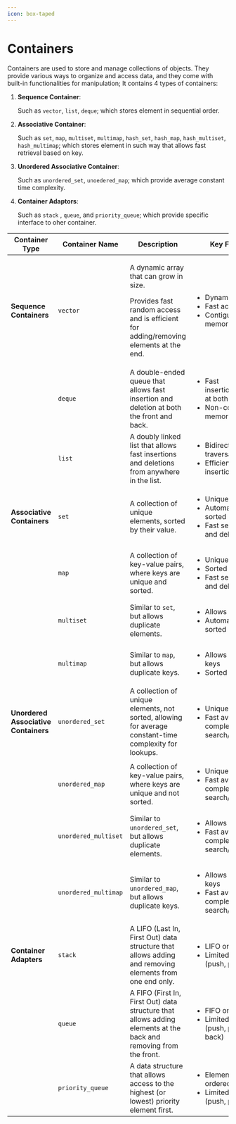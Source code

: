 ```yaml
---
icon: box-taped
---
```


# Containers

Containers are used to store and manage collections of objects. They provide various ways to organize and access data, and they come with built-in functionalities for manipulation; It contains 4 types of containers:

1.  **Sequence Container**:&#x20;

    Such as `vector`, `list`, `deque`; which stores element in sequential order.
2.  **Associative Container**:

    Such as `set`, `map`, `multiset`, `multimap`, `hash_set`, `hash_map`,  `hash_multiset`, `hash_multimap`; which stores element in such way that allows fast retrieval based on key.
3.  **Unordered Associative Container**:

    Such as `unordered_set`, `unoedered_map`; which provide average constant time complexity.
4.  **Container Adaptors**:

    Such as `stack` , `queue`, and `priority_queue`;  which provide specific interface to oher container.



<table data-full-width="false"><thead><tr><th>Container Type</th><th>Container Name</th><th>Description</th><th>Key Features</th></tr></thead><tbody><tr><td><strong>Sequence Containers</strong></td><td><code>vector</code></td><td><p>A dynamic array that can grow in size.</p><p> </p><p>Provides fast random access and is efficient for adding/removing elements at the end.</p></td><td><ul><li>Dynamic size</li><li>Fast access</li><li>Contiguous memory allocation</li></ul></td></tr><tr><td></td><td><code>deque</code></td><td>A double-ended queue that allows fast insertion and deletion at both the front and back.</td><td><ul><li>Fast insertions/deletions at both ends</li><li>Non-contiguous memory allocation</li></ul></td></tr><tr><td></td><td><code>list</code></td><td>A doubly linked list that allows fast insertions and deletions from anywhere in the list.</td><td><ul><li>Bidirectional traversal</li><li>Efficient insertions/deletions</li></ul></td></tr><tr><td><strong>Associative Containers</strong></td><td><code>set</code></td><td>A collection of unique elements, sorted by their value.</td><td><ul><li>Unique elements</li><li>Automatically sorted</li><li>Fast search, insert, and delete</li></ul></td></tr><tr><td></td><td><code>map</code></td><td>A collection of key-value pairs, where keys are unique and sorted.</td><td><ul><li>Unique keys</li><li>Sorted by keys</li><li>Fast search, insert, and delete</li></ul></td></tr><tr><td></td><td><code>multiset</code></td><td>Similar to <code>set</code>, but allows duplicate elements.</td><td><ul><li>Allows duplicates</li><li>Automatically sorted</li></ul></td></tr><tr><td></td><td><code>multimap</code></td><td>Similar to <code>map</code>, but allows duplicate keys.</td><td><ul><li>Allows duplicate keys</li><li>Sorted by keys</li></ul></td></tr><tr><td><strong>Unordered Associative Containers</strong></td><td><code>unordered_set</code></td><td>A collection of unique elements, not sorted, allowing for average constant-time complexity for lookups.</td><td><ul><li>Unique elements</li><li>Fast average time complexity for search/insert/delete</li></ul></td></tr><tr><td></td><td><code>unordered_map</code></td><td>A collection of key-value pairs, where keys are unique and not sorted.</td><td><ul><li>Unique keys</li><li>Fast average time complexity for search/insert/delete</li></ul></td></tr><tr><td></td><td><code>unordered_multiset</code></td><td>Similar to <code>unordered_set</code>, but allows duplicate elements.</td><td><ul><li>Allows duplicates</li><li>Fast average time complexity for search/insert/delete</li></ul></td></tr><tr><td></td><td><code>unordered_multimap</code></td><td>Similar to <code>unordered_map</code>, but allows duplicate keys.</td><td><ul><li>Allows duplicate keys</li><li>Fast average time complexity for search/insert/delete</li></ul></td></tr><tr><td><strong>Container Adapters</strong></td><td><code>stack</code></td><td>A LIFO (Last In, First Out) data structure that allows adding and removing elements from one end only.</td><td><ul><li>LIFO order</li><li>Limited interface (push, pop, top)</li></ul></td></tr><tr><td></td><td><code>queue</code></td><td>A FIFO (First In, First Out) data structure that allows adding elements at the back and removing from the front.</td><td><ul><li>FIFO order</li><li>Limited interface (push, pop, front, back)</li></ul></td></tr><tr><td></td><td><code>priority_queue</code></td><td>A data structure that allows access to the highest (or lowest) priority element first.</td><td><ul><li>Elements are ordered by priority</li><li>Limited interface (push, pop, top)</li></ul></td></tr></tbody></table>
